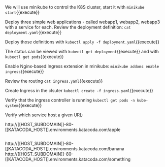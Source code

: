 We will use minikube to control the K8S cluster, start it with `minikube start`{{execute}}

Deploy three simple web applications - called webapp1, webapp2, webapp3 with a service for each. Review the deployment definition: `cat deployment.yaml`{{execute}}

Deploy those definitions with `kubectl apply -f deployment.yaml`{{execute}}

The status can be viewed with `kubectl get deployment`{{execute}} and with `kubectl get pods`{{execute}} 

Enable Nginx-based Ingress extension in minikube: `minikube addons enable ingress`{{execute}}

Review the routing `cat ingress.yaml`{{execute}}

Create Ingress in the clsuter `kubectl create -f ingress.yaml`{{execute}}

Verify that the ingress controller is running `kubectl get pods -n kube-system`{{execute}}

Verify which service host a given URL:

http://[[HOST_SUBDOMAIN]]-80-[[KATACODA_HOST]].environments.katacoda.com/apple<pre>
</pre>http://[[HOST_SUBDOMAIN]]-80-[[KATACODA_HOST]].environments.katacoda.com/banana
http://[[HOST_SUBDOMAIN]]-80-[[KATACODA_HOST]].environments.katacoda.com/something






